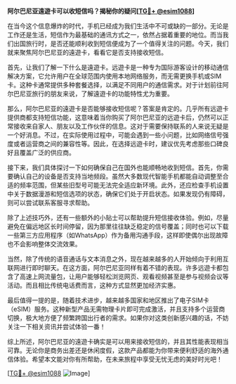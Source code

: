 **阿尔巴尼亚遠遊卡可以收短信吗？揭秘你的疑问[[TG💪+ @esim1088](https://t.me/s/esim1088)]**

在当今这个信息爆炸的时代，手机已经成为我们生活中不可或缺的一部分。无论是工作还是生活，短信作为最基础的通讯方式之一，依然占据着重要的地位。而当我们出国旅行时，是否还能顺利收到短信便成为了一个值得关注的问题。今天，我们就来聚焦阿尔巴尼亚的遠遊卡，看看它是否支持接收短信。

首先，让我们了解一下什么是遠遊卡。远遊卡是一种专为国际游客设计的移动通信解决方案，它允许用户在全球范围内使用本地网络服务，而无需更换手机或SIM卡。这种卡通常提供多种套餐选择，以满足不同用户的通信需求。对于计划前往阿尔巴尼亚旅行的朋友来说，了解遠遊卡的功能特性尤为重要。

那么，阿尔巴尼亚的遠遊卡是否能够接收短信呢？答案是肯定的。几乎所有远遊卡提供商都支持短信功能，这意味着当你购买了阿尔巴尼亚的远遊卡后，仍然可以正常接收来自家人、朋友以及工作伙伴的信息。这对于需要保持联系的人来说无疑是一个好消息。不过，在实际使用过程中，可能会遇到一些小问题，比如网络信号强度或者运营商之间的兼容性等。因此，在选择远遊卡时，建议优先考虑那些口碑良好且覆盖广泛的供应商。

接下来，我们具体探讨一下如何确保自己在国外也能顺畅地收到短信。首先，你需要确认自己的设备是否支持当地频段。虽然大多数现代智能手机都能自动调整至合适的频率范围，但某些旧型号可能无法完全适应新环境。此外，还应检查手机设置中关于数据漫游和短信选项的状态，确保它们处于开启状态。如果发现仍有障碍，则可以尝试联系客服寻求帮助。

除了上述技巧外，还有一些额外的小贴士可以帮助提升短信接收体验。例如，尽量避免在偏远地区长时间停留，因为那里往往缺乏稳定的信号覆盖；同时也可以下载一些第三方应用程序（如WhatsApp）作为备用沟通手段，这样即使偶尔出现故障也不会影响整体交流效果。

当然，除了传统的语音通话与文本消息之外，现在越来越多的人开始倾向于利用互联网进行即时聊天。在这方面，阿尔巴尼亚同样有着不错的表现。许多远遊卡都包含了高速上网流量包，让用户能够轻松浏览网页、观看视频甚至是参与视频会议等活动。而且相比传统电话费而言，这种方式显然更加经济实惠。

最后值得一提的是，随着技术进步，越来越多国家和地区推出了电子SIM卡（eSIM）服务。这种新型产品无需物理卡片即可完成激活，并且支持多个运营商切换，极大地方便了频繁跨国出行者的需求。如果你对这类创新感兴趣的话，不妨关注一下相关资讯并尝试体验一番！

综上所述，阿尔巴尼亚的遠遊卡确实是可以用来接收短信的，并且其性能表现相当可靠。无论你是商务出差还是休闲度假，这款产品都能为你带来便利舒适的海外通信体验。希望本文能对你有所帮助，在未来旅程中享受无忧无虑的美好时光吧！

[[TG💪+ @esim1088](https://t.me/s/esim1088) ![Image](https://i.postimg.cc/4NQfJmqS/Snipaste-2025-05-13-00-14-12.png)]